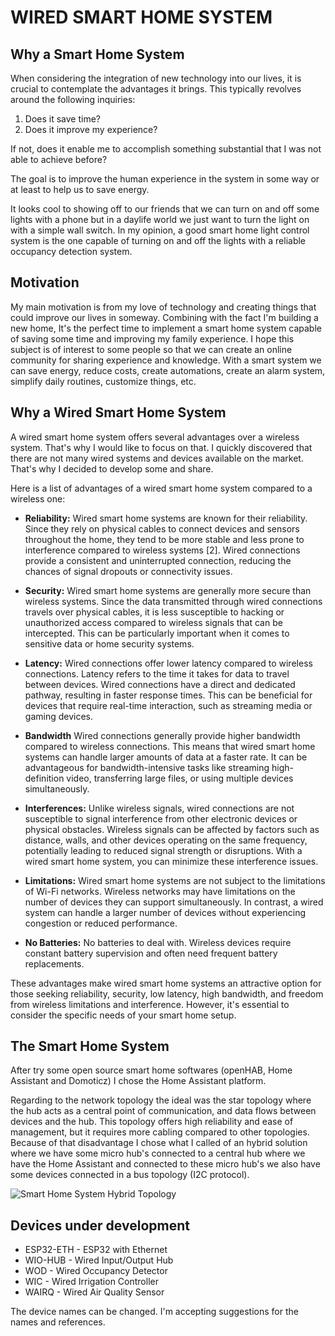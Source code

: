 # WIRED SMART HOME SYSTEM


## Why a Smart Home System

When considering the integration of new technology into our lives, it is crucial to contemplate the advantages it brings. This typically revolves around the following inquiries:

1. Does it save time?
2. Does it improve my experience?

If not, does it enable me to accomplish something substantial that I was not able to achieve before?

The goal is to improve the human experience in the system in some way or at least to help us to save energy.

It looks cool to showing off to our friends that we can turn on and off some lights with a phone but in a daylife world we just want to turn the light on with a simple wall switch. In my opinion, a good smart home light control system is the one capable of turning on and off the lights with a reliable occupancy detection system.


## Motivation

My main motivation is from my love of technology and creating things that could improve our lives in someway. Combining with the fact I'm building a new home, It's the perfect time to implement a smart home system capable of saving some time and improving my family experience. I hope this subject is of interest to some people so that we can create an online community for sharing experience and knowledge. With a smart system we can save energy, reduce costs, create automations, create an alarm system, simplify daily routines, customize things, etc.


## Why a Wired Smart Home System

A wired smart home system offers several advantages over a wireless system. That's why I would like to focus on that. I quickly discovered that there are not many wired systems and devices available on the market. That's why I decided to develop some and share.

Here is a list of advantages of a wired smart home system compared to a wireless one:

* **Reliability:** Wired smart home systems are known for their reliability. Since they rely on physical cables to connect devices and sensors throughout the home, they tend to be more stable and less prone to interference compared to wireless systems [2]. Wired connections provide a consistent and uninterrupted connection, reducing the chances of signal dropouts or connectivity issues.

* **Security:** Wired smart home systems are generally more secure than wireless systems. Since the data transmitted through wired connections travels over physical cables, it is less susceptible to hacking or unauthorized access compared to wireless signals that can be intercepted. This can be particularly important when it comes to sensitive data or home security systems.

* **Latency:** Wired connections offer lower latency compared to wireless connections. Latency refers to the time it takes for data to travel between devices. Wired connections have a direct and dedicated pathway, resulting in faster response times. This can be beneficial for devices that require real-time interaction, such as streaming media or gaming devices.

* **Bandwidth** Wired connections generally provide higher bandwidth compared to wireless connections. This means that wired smart home systems can handle larger amounts of data at a faster rate. It can be advantageous for bandwidth-intensive tasks like streaming high-definition video, transferring large files, or using multiple devices simultaneously.

* **Interferences:** Unlike wireless signals, wired connections are not susceptible to signal interference from other electronic devices or physical obstacles. Wireless signals can be affected by factors such as distance, walls, and other devices operating on the same frequency, potentially leading to reduced signal strength or disruptions. With a wired smart home system, you can minimize these interference issues.

* **Limitations:** Wired smart home systems are not subject to the limitations of Wi-Fi networks. Wireless networks may have limitations on the number of devices they can support simultaneously. In contrast, a wired system can handle a larger number of devices without experiencing congestion or reduced performance.

* **No Batteries:** No batteries to deal with. Wireless devices require constant battery supervision and often need frequent battery replacements.

These advantages make wired smart home systems an attractive option for those seeking reliability, security, low latency, high bandwidth, and freedom from wireless limitations and interference. However, it's essential to consider the specific needs of your smart home setup.


## The Smart Home System

After try some open source smart home softwares (openHAB, Home Assistant and Domoticz) I chose the Home Assistant platform.

Regarding to the network topology the ideal was the star topology where the hub acts as a central point of communication, and data flows between devices and the hub. This topology offers high reliability and ease of management, but it requires more cabling compared to other topologies. Because of that disadvantage I chose what I called of an hybrid solution where we have some micro hub's connected to a central hub where we have the Home Assistant and connected to these micro hub's we also have some devices connected in a bus topology (I2C protocol).


![Smart Home System Hybrid Topology](https://drive.google.com/uc?id=1DeBX2HS4ZQM6OJaZdMSIzAMpnMHtWVtp)


## Devices under development

* ESP32-ETH - ESP32 with Ethernet
* WIO-HUB - Wired Input/Output Hub
* WOD - Wired Occupancy Detector
* WIC - Wired Irrigation Controller
* WAIRQ - Wired Air Quality Sensor

The device names can be changed. I'm accepting suggestions for the names and references.

